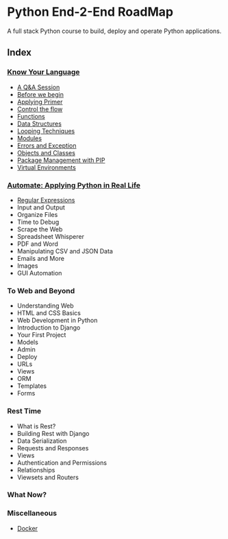 # Python End-2-End RoadMap

A full stack Python course to build, deploy and operate Python applications.

## Index

### [Know Your Language](./1-know-your-language/README.md)

- [A Q&A Session](./1-know-your-language/q-&-a.md)
- [Before we begin](./1-know-your-language/before-we-begin.md)
- [Applying Primer](./1-know-your-language/python-primer.md)
- [Control the flow](./1-know-your-language/flow-control.md)
- [Functions](./1-know-your-language/functions.md)
- [Data Structures](./1-know-your-language/data-structures.md)
- [Looping Techniques](./1-know-your-language/looping-techniques.md)
- [Modules](./1-know-your-language/modules.md)
- [Errors and Exception](./1-know-your-language/errors-and-exception.md)
- [Objects and Classes](./1-know-your-language/classes-and-objects.md)
- [Package Management with PIP](./1-know-your-language/package-management.md)
- [Virtual Environments](./1-know-your-language/virtual-environment.md)

### [Automate: Applying Python in Real Life](./2-automate/README.md)

- [Regular Expressions](./2-automate/regular-expressions.md)
- Input and Output
- Organize Files
- Time to Debug
- Scrape the Web
- Spreadsheet Whisperer
- PDF and Word
- Manipulating CSV and JSON Data
- Emails and More
- Images
- GUI Automation

### To Web and Beyond

- Understanding Web
- HTML and CSS Basics
- Web Development in Python
- Introduction to Django
- Your First Project
- Models
- Admin
- Deploy
- URLs
- Views
- ORM
- Templates
- Forms

### Rest Time

- What is Rest?
- Building Rest with Django
- Data Serialization
- Requests and Responses
- Views
- Authentication and Permissions
- Relationships
- Viewsets and Routers

### What Now?

### Miscellaneous

- [Docker](./6-Miscellaneous/docker.md)

